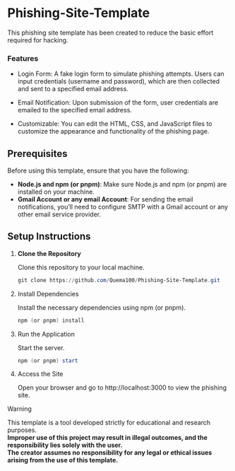 ﻿# Phishing-Site-Template

This phishing site template has been created to reduce the basic effort required for hacking.

### Features

- Login Form: A fake login form to simulate phishing attempts. Users can input credentials (username and password), which are then collected and sent to a specified email address.

- Email Notification: Upon submission of the form, user credentials are emailed to the specified email address.

- Customizable: You can edit the HTML, CSS, and JavaScript files to customize the appearance and functionality of the phishing page.


## Prerequisites

Before using this template, ensure that you have the following:

- **Node.js and npm (or pnpm)**: Make sure Node.js and npm (or pnpm) are installed on your machine.
- **Gmail Account or any email Account**: For sending the email notifications, you’ll need to configure SMTP with a Gmail account or any other email service provider.

## Setup Instructions

1. **Clone the Repository**  

   Clone this repository to your local machine.
   
   ```ps1
   git clone https://github.com/Quema100/Phishing-Site-Template.git
   ```

2. Install Dependencies

   Install the necessary dependencies using npm (or pnpm).

   ```ps1
   npm (or pnpm) install
   ```

3. Run the Application

   Start the server.

    ```ps1
    npm (or pnpm) start
    ```

4. Access the Site

    Open your browser and go to http://localhost:3000 to view the phishing site.

> [!WARNING]  
> This template is a tool developed strictly for educational and research purposes.    
> **Improper use of this project may result in illegal outcomes, and the responsibility lies solely with the user.**  
>**The creator assumes no responsibility for any legal or ethical issues arising from the use of this template.**
